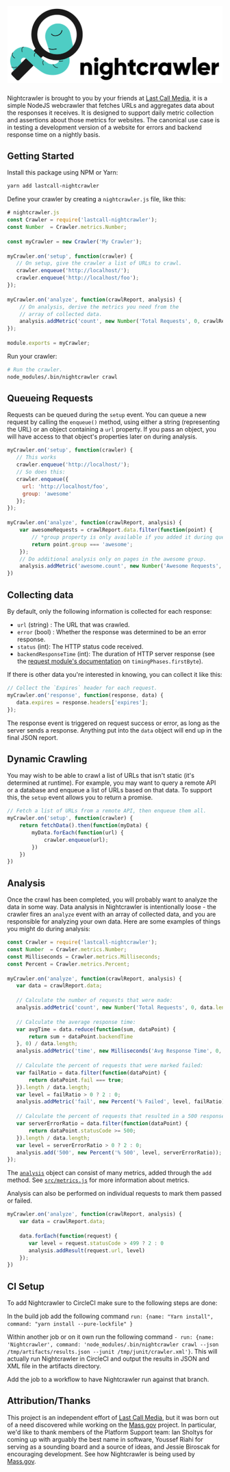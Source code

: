 ![Nightcrawler](docs/logo.png)
============

Nightcrawler is brought to you by your friends at [Last Call Media](https://www.lastcallmedia.com), it is a simple NodeJS webcrawler that fetches URLs and aggregates data about the responses it receives.  It is designed to support daily metric collection and assertions about those metrics for websites.  The canonical use case is in testing a development version of a website for errors and backend response time on a nightly basis.

Getting Started
---------------
Install this package using NPM or Yarn:
```bash
yarn add lastcall-nightcrawler
```
Define your crawler by creating a `nightcrawler.js` file, like this:
```js
# nightcrawler.js
const Crawler = require('lastcall-nightcrawler');
const Number  = Crawler.metrics.Number;

const myCrawler = new Crawler('My Crawler');

myCrawler.on('setup', function(crawler) {
   // On setup, give the crawler a list of URLs to crawl.
   crawler.enqueue('http://localhost/'); 
   crawler.enqueue('http://localhost/foo'); 
});

myCrawler.on('analyze', function(crawlReport, analysis) {
    // On analysis, derive the metrics you need from the
    // array of collected data.
    analysis.addMetric('count', new Number('Total Requests', 0, crawlReport.data.length));
});

module.exports = myCrawler;
```
Run your crawler:
```bash
# Run the crawler.
node_modules/.bin/nightcrawler crawl
```

Queueing Requests
-----------------
Requests can be queued during the `setup` event.  You can queue a new request by calling the `enqueue()` method, using either a string (representing the URL) or an object containing a `url` property.  If you pass an object, you will have access to that object's properties later on during analysis.

```js
myCrawler.on('setup', function(crawler) {
   // This works
   crawler.enqueue('http://localhost/'); 
   // So does this:
   crawler.enqueue({
     url: 'http://localhost/foo',
     group: 'awesome'
   }); 
});

myCrawler.on('analyze', function(crawlReport, analysis) {
    var awesomeRequests = crawlReport.data.filter(function(point) {
        // *group property is only available if you added it during queuing.
        return point.group === 'awesome';
    });
    // Do additional analysis only on pages in the awesome group.
    analysis.addMetric('awesome.count', new Number('Awesome Requests', 0, awesomeRequests.length));
})
```

Collecting data
---------------
By default, only the following information is collected for each response:
* `url` (string) : The URL that was crawled.
* `error` (bool) : Whether the response was determined to be an error response.
* `status` (int): The HTTP status code received.
* `backendResponseTime` (int): The duration of HTTP server response (see the [request module's documentation](https://github.com/request/request) on `timingPhases.firstByte`).

If there is other data you're interested in knowing, you can collect it like this:
```js
// Collect the `Expires` header for each request.
myCrawler.on('response', function(response, data) {
   data.expires = response.headers['expires']; 
});
```
The response event is triggered on request success or error, as long as the server sends a response.  Anything put into the `data` object will end up in the final JSON report.


Dynamic Crawling
----------------
You may wish to be able to crawl a list of URLs that isn't static (it's determined at runtime).  For example, you may want to query a remote API or a database and enqueue a list of URLs based on that data. To support this, the `setup` event allows you to return a promise.

```js
// Fetch a list of URLs from a remote API, then enqueue them all.
myCrawler.on('setup', function(crawler) {
    return fetchData().then(function(myData) {
        myData.forEach(function(url) {
            crawler.enqueue(url);
        })
    })
})
```

Analysis
--------
Once the crawl has been completed, you will probably want to analyze the data in some way.  Data analysis in Nightcrawler is intentionally loose - the crawler fires an `analyze` event with an array of collected data, and you are responsible for analyzing your own data.  Here are some examples of things you might do during analysis:
 
 ```js
const Crawler = require('lastcall-nightcrawler');
const Number  = Crawler.metrics.Number;
const Milliseconds = Crawler.metrics.Milliseconds;
const Percent = Crawler.metrics.Percent;

myCrawler.on('analyze', function(crawlReport, analysis) {
    var data = crawlReport.data;
    
    // Calculate the number of requests that were made:
    analysis.addMetric('count', new Number('Total Requests', 0, data.length));
    
    // Calculate the average response time:
    var avgTime = data.reduce(function(sum, dataPoint) {
        return sum + dataPoint.backendTime
    }, 0) / data.length;
    analysis.addMetric('time', new Milliseconds('Avg Response Time', 0, avgTime));
    
    // Calculate the percent of requests that were marked failed:
    var failRatio = data.filter(function(dataPoint) {
        return dataPoint.fail === true;
    }).length / data.length;
    var level = failRatio > 0 ? 2 : 0;
    analysis.addMetric('fail', new Percent('% Failed', level, failRatio));
    
    // Calculate the percent of requests that resulted in a 500 response.
    var serverErrorRatio = data.filter(function(dataPoint) {
        return dataPoint.statusCode >= 500;
    }).length / data.length;
    var level = serverErrorRatio > 0 ? 2 : 0;
    analysis.add('500', new Percent('% 500', level, serverErrorRatio));
});
```
The [`analysis`](./src/analysis.js) object can consist of many metrics, added through the `add` method. See [`src/metrics.js`](./src/metrics.js) for more information about metrics.

Analysis can also be performed on individual requests to mark them passed or failed.

```js
myCrawler.on('analyze', function(crawlReport, analysis) {
    var data = crawlReport.data;

    data.forEach(function(request) {
       var level = request.statusCode > 499 ? 2 : 0
       analysis.addResult(request.url, level)
    });
})
```

CI Setup
--------
To add Nightcrawler to CircleCI make sure to the following steps are done:

In the build job add the following command `run: {name: "Yarn install", command: "yarn install --pure-lockfile" }`

Within another job or on it own run the following command `- run: {name: 'Nightcrawler', command: 'node_modules/.bin/nightcrawler crawl --json /tmp/artifacts/results.json --junit /tmp/junit/crawler.xml'}`. This will actually run Nightcrawler in CircleCI and output the results in JSON and XML file in the artifacts directory.

Add the job to a workflow to have Nightcrawler run against that branch. 

Attribution/Thanks
------------------
This project is an independent effort of [Last Call Media](https://www.lastcallmedia.com), but it was born out of a need discovered while working on the [Mass.gov](https://www.mass.gov) project.  In particular, we'd like to thank members of the Platform Support team: Ian Sholtys for coming up with arguably the best name in software, Youssef Riahi for serving as a sounding board and a source of ideas, and Jessie Biroscak for encouraging development. See how Nightcrawler is being used by [Mass.gov](https://github.com/massgov/openmass/tree/develop/.circleci/nightcrawler).
